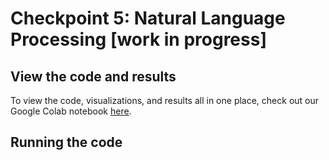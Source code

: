 # Checkpoint 5: Natural Language Processing [work in progress]

## View the code and results
To view the code, visualizations, and results all in one place, check out our Google Colab notebook [here](https://colab.research.google.com/drive/1FxWZpqRLe9WKlM0H9wElr8CWDCJbg2XV?usp=sharing).

## Running the code

